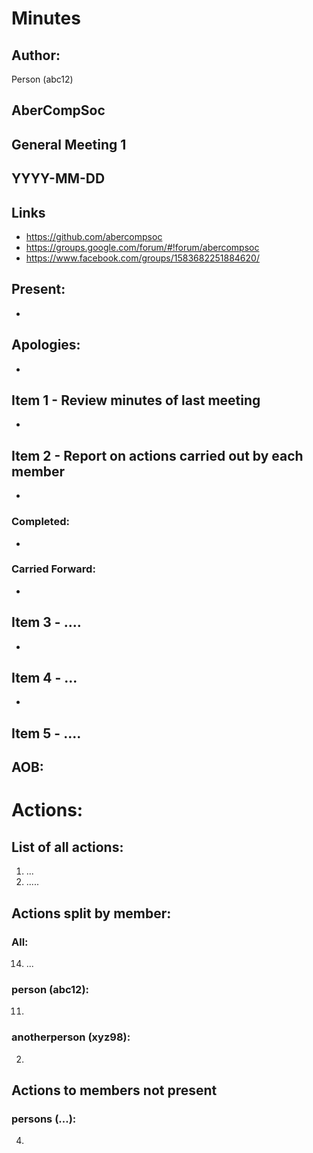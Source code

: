 # Minutes
## Author:
Person (abc12)

## AberCompSoc

## General Meeting 1

## YYYY-MM-DD

## Links
- https://github.com/abercompsoc
- https://groups.google.com/forum/#!forum/abercompsoc
- https://www.facebook.com/groups/1583682251884620/

## Present: <!--- List of all people (and user names) present in the meeting --->
- 

## Apologies: <!--- list of all people that could not attend the meeting but needed to be there --->
- 

## Item 1 - Review minutes of last meeting 

- 

## Item 2 - Report on actions carried out by each member <!--- see Actions of previous minutes --->

- 

### Completed: <!--- what actions discussed at the last meeting have been completed? --->
- 

### Carried Forward: <!--- what actions discussed at the last meeting were not completed yet, and still should be completed? --->
- 

## Item 3 - .... <!--- item 1 from the agenda --->
-  <!--- notes on what exactly discussed, what was decided, outcome of vote (rough numbers), who was actioned to do a task --->

## Item 4 - ...
- 

## Item 5 - ....

## AOB: <!--- Any Other Business: place where anything not on the agenda, but was bought up and discussed at the meeting goes --->

# Actions: <!--- Things people need to go away and do after the meeting --->
## List of all actions:

1. ... <!--- in the format "Person (abc12) - do this stuff" --->
2. .....

## Actions split by member:

### All: <!--- what everyone needs to do (e.g. sign up to slack) --->
14. ... <!--- The numbers here should be the same as in the list of all actions ---> 

### person (abc12): 
11. 

### anotherperson (xyz98):
2. 

## Actions to members not present

### persons (...):
4. 

